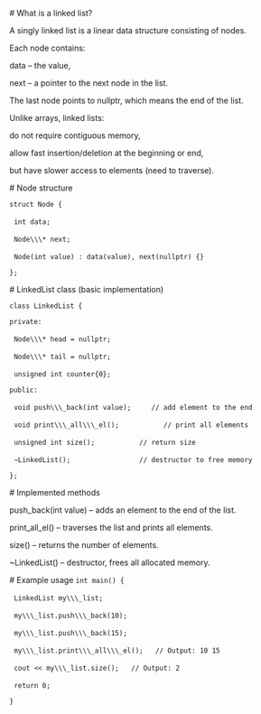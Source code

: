 \# What is a linked list?



A singly linked list is a linear data structure consisting of nodes.

Each node contains:



data – the value,



next – a pointer to the next node in the list.



The last node points to nullptr, which means the end of the list.



Unlike arrays, linked lists:



do not require contiguous memory,



allow fast insertion/deletion at the beginning or end,



but have slower access to elements (need to traverse).



\# Node structure

`struct Node {`

    `int data;`

    `Node\\\* next;`

    `Node(int value) : data(value), next(nullptr) {}`

`};`



\# LinkedList class (basic implementation)

`class LinkedList {`

`private:`

    `Node\\\* head = nullptr;`

    `Node\\\* tail = nullptr;`

    `unsigned int counter{0};`



`public:`

    `void push\\\_back(int value);     // add element to the end`

    `void print\\\_all\\\_el();           // print all elements`

    `unsigned int size();           // return size`

    `~LinkedList();                 // destructor to free memory`

`};`



\# Implemented methods



push\_back(int value) – adds an element to the end of the list.



print\_all\_el() – traverses the list and prints all elements.



size() – returns the number of elements.



~LinkedList() – destructor, frees all allocated memory.



\# Example usage
`int main() {`

    `LinkedList my\\\_list;`

    `my\\\_list.push\\\_back(10);`

    `my\\\_list.push\\\_back(15);`

    `my\\\_list.print\\\_all\\\_el();   // Output: 10 15`

    `cout << my\\\_list.size();   // Output: 2`

    `return 0;`

`}`

